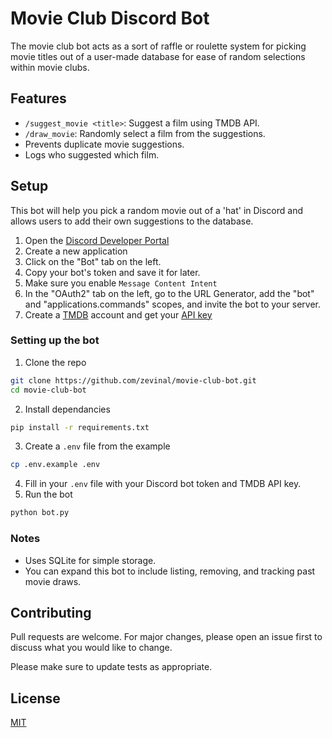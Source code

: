 # Movie Club Discord Bot

The movie club bot acts as a sort of raffle or roulette system for picking movie titles out of a user-made database for ease of random selections within movie clubs.

## Features
- `/suggest_movie <title>`: Suggest a film using TMDB API.
- `/draw_movie`: Randomly select a film from the suggestions.
- Prevents duplicate movie suggestions.
- Logs who suggested which film.

## Setup

This bot will help you pick a random movie out of a 'hat' in Discord and allows users to add their own suggestions to the database.

1. Open the [Discord Developer Portal](https://discord.com/developers/applications/)
2. Create a new application
3. Click on the "Bot" tab on the left.
4. Copy your bot's token and save it for later.
5. Make sure you enable `Message Content Intent`
6. In the "OAuth2" tab on the left, go to the URL Generator, add the "bot" and "applications.commands" scopes, and invite the bot to your server.
7. Create a [TMDB](https://www.themoviedb.org/) account and get your [API key](https://www.themoviedb.org/settings/api)

### Setting up the bot

1. Clone the repo
```bash
git clone https://github.com/zevinal/movie-club-bot.git
cd movie-club-bot
```
2. Install dependancies
```bash
pip install -r requirements.txt
```
3. Create a `.env` file from the example
```bash
cp .env.example .env
```
4. Fill in your `.env` file with your Discord bot token and TMDB API key.
5. Run the bot
```bash
python bot.py
```

### Notes

- Uses SQLite for simple storage.
- You can expand this bot to include listing, removing, and tracking past movie draws.

## Contributing

Pull requests are welcome. For major changes, please open an issue first
to discuss what you would like to change.

Please make sure to update tests as appropriate.

## License

[MIT](https://choosealicense.com/licenses/mit/)